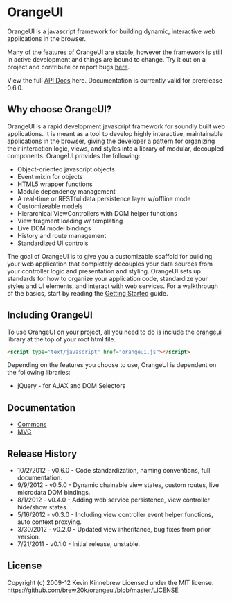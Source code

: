 # OrangeUI

OrangeUI is a javascript framework for building dynamic, interactive web applications in the browser.

Many of the features of OrangeUI are stable, however the framework is still in active development and things are bound to change. Try it out on a project and contribute or report bugs [here].

View the full [API Docs] here. Documentation is currently valid for prerelease 0.6.0.

## Why choose OrangeUI?

OrangeUI is a rapid development javascript framework for soundly built web applications. It is meant as a tool to develop highly interactive, maintainable applications in the browser, giving the developer a pattern for organizing their interaction logic, views, and styles into a library of modular, decoupled components. OrangeUI provides the following:

- Object-oriented javascript objects
- Event mixin for objects
- HTML5 wrapper functions
- Module dependency management
- A real-time or RESTful data persistence layer w/offline mode
- Customizeable models
- Hierarchical ViewControllers with DOM helper functions
- View fragment loading w/ templating
- Live DOM model bindings
- History and route management
- Standardized UI controls

The goal of OrangeUI is to give you a customizable scaffold for building your web application that completely decouples your data sources from your controller logic and presentation and styling. OrangeUI sets up standards for how to organize your application code, standardize your styles and UI elements, and interact with web services. For a walkthrough of the basics, start by reading the [Getting Started] guide.

## Including OrangeUI

To use OrangeUI on your project, all you need to do is include the [orangeui] library at the top of your root html file.

```html
<script type="text/javascript" href="orangeui.js"></script>
```

Depending on the features you choose to use, OrangeUI is dependent on the following libraries:

* jQuery - for AJAX and DOM Selectors

## Documentation

* [Commons]
* [MVC]


## Release History

* 10/2/2012 - v0.6.0 - Code standardization, naming conventions, full documentation.
* 9/9/2012 - v0.5.0 - Dynamic chainable view states, custom routes, live microdata DOM bindings.
* 8/1/2012 - v0.4.0 - Adding web service persistence, view controller hide/show states.
* 5/16/2012 - v0.3.0 - Including view controller event helper functions, auto context proxying.
* 3/30/2012 - v0.2.0 - Updated view inheritance, bug fixes from prior version.
* 7/21/2011 - v0.1.0 - Initial release, unstable.

## License

Copyright (c) 2009-12 Kevin Kinnebrew
Licensed under the MIT license.
<https://github.com/brew20k/orangeui/blob/master/LICENSE>

[Getting Started]: https://github.com/brew20k/orangeui/blob/master/docs/Getting%20Started.md
[here]: https://github.com/brew20k/orangeui/issues?labels=&sort=created&state=open
[orangeui]: https://github.com/brew20k/orangeui/tree/master/build
[Commons]: https://github.com/brew20k/orangeui/blob/master/docs/Commons.md
[MVC]: https://github.com/brew20k/orangeui/blob/master/docs/MVC.md
[API Docs]: http://brew20k.github.com/orangeui/api/

